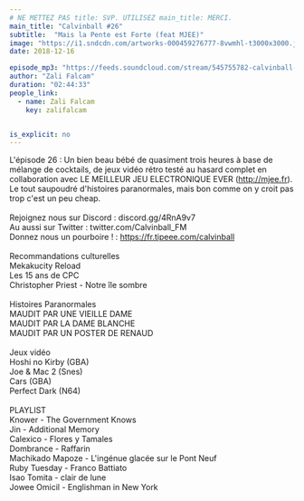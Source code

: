 ```yaml
---
# NE METTEZ PAS title: SVP. UTILISEZ main_title: MERCI.
main_title: "Calvinball #26"
subtitle:  "Mais la Pente est Forte (feat MJEE)"
image: "https://i1.sndcdn.com/artworks-000459276777-8vwmhl-t3000x3000.jpg"
date: 2018-12-16

episode_mp3: "https://feeds.soundcloud.com/stream/545755782-calvinball-radio-calvinball-26-mais-la-pente-est-forte-feat-mjee.mp3"
author: "Zali Falcam"
duration: "02:44:33"
people_link: 
  - name: Zali Falcam
    key: zalifalcam


is_explicit: no
---
```


<PodcastHeader/>

<!-- ECRIRE LA DESCRIPTION DE L'EPISODE SOUS CETTE LIGNE -->
L'épisode 26 : Un bien beau bébé de quasiment trois heures à base de mélange de cocktails, de jeux vidéo rétro testé au hasard complet en collaboration avec LE MEILLEUR JEU ELECTRONIQUE EVER (http://mjee.fr). Le tout saupoudré d'histoires paranormales, mais bon comme on y croit pas trop c'est un peu cheap.<br><br>Rejoignez nous sur Discord : discord.gg/4RnA9v7<br>Au aussi sur Twitter : twitter.com/Calvinball_FM<br>Donnez nous un pourboire ! : https://fr.tipeee.com/calvinball<br><br>Recommandations culturelles<br>Mekakucity Reload<br>Les 15 ans de CPC<br>Christopher Priest - Notre île sombre<br><br>Histoires Paranormales<br>MAUDIT PAR UNE VIEILLE DAME<br>MAUDIT PAR LA DAME BLANCHE<br>MAUDIT PAR UN POSTER DE RENAUD<br><br>Jeux vidéo<br>Hoshi no Kirby (GBA)<br>Joe &amp; Mac 2 (Snes)<br>Cars (GBA)<br>Perfect Dark (N64)<br><br>PLAYLIST<br>Knower - The Government Knows<br>Jin - Additional Memory<br>Calexico - Flores y Tamales<br>Dombrance - Raffarin<br>Machikado Mapoze - L'ingénue glacée sur le Pont Neuf<br>Ruby Tuesday - Franco Battiato<br>Isao Tomita - clair de lune<br>Jowee Omicil - Englishman in New York

